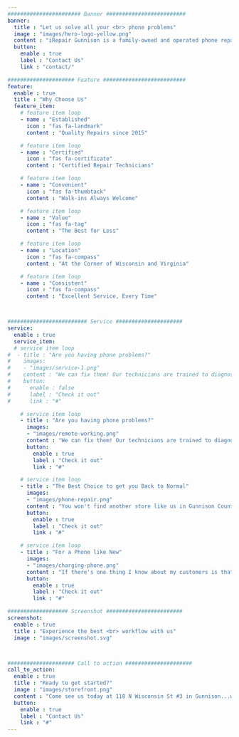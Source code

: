 ```yaml
---
####################### Banner #########################
banner:
  title : "Let us solve all your <br> phone problems"
  image : "images/hero-logo-yellow.png"
  content : "iRepair Gunnison is a family-owned and operated phone repair business. We buy, sell, and repair phones of all sorts!"
  button:
    enable : true
    label : "Contact Us"
    link : "contact/"

##################### Feature ##########################
feature:
  enable : true
  title : "Why Choose Us"
  feature_item:
    # feature item loop
    - name : "Established"
      icon : "fas fa-landmark"
      content : "Quality Repairs since 2015"

    # feature item loop
    - name : "Certified"
      icon : "fas fa-certificate"
      content : "Certified Repair Technicians"

    # feature item loop
    - name : "Convenient"
      icon : "fas fa-thumbtack"
      content : "Walk-ins Always Welcome"

    # feature item loop
    - name : "Value"
      icon : "fas fa-tag"
      content : "The Best for Less"

    # feature item loop
    - name : "Location"
      icon : "fas fa-compass"
      content : "At the Corner of Wisconsin and Virginia"

    # feature item loop
    - name : "Consistent"
      icon : "fas fa-compass"
      content : "Excellent Service, Every Time"



######################### Service #####################
service:
  enable : true
  service_item:
  # service item loop
#  - title : "Are you having phone problems?"
#    images:
#    - "images/service-1.png"
#    content : "We can fix them! Our technicians are trained to diagnose and repair any problem your phone might have. Whether it’s a cracked screen, water damage, or just general wear and tear, we can help. We also buy used phones for cash so if you don’t want to wait for repairs, we will give you money right away. It doesn’t get much easier than that!"
#    button:
#      enable : false
#      label : "Check it out"
#      link : "#"

    # service item loop
    - title : "Are you having phone problems?"
      images:
      - "images/remote-working.png"
      content : "We can fix them! Our technicians are trained to diagnose and repair any problem your phone might have. Whether it’s a cracked screen, water damage, or just general wear and tear, we can help. We also buy used phones for cash so if you don’t want to wait for repairs, we will give you money right away. It doesn’t get much easier than that! "
      button:
        enable : true
        label : "Check it out"
        link : "#"

    # service item loop
    - title : "The Best Choice to get you Back to Normal"
      images:
      - "images/phone-repair.png"
      content : "You won't find another store like us in Gunnison County - our family-owned business is the best place to go when you need anything related to mobile devices repaired or replaced. With over 10 years of experience in the industry, our team has seen and fixed it all! So stop by today for fast service at an affordable price."
      button:
        enable : true
        label : "Check it out"
        link : "#"

    # service item loop
    - title : "For a Phone like New"
      images:
      - "images/charging-phone.png"
      content : "If there's one thing I know about my customers is that they hate wasting time on their cellphones not working properly - which is why we do everything possible to make sure your device gets back up and running as soon as possible with no hassle on your part whatsoever. That's what makes iRepair Gunnison different from everyone else out there - we care about getting things done quickly while still maintaining high quality workmanship every step of the way!"
      button:
        enable : true
        label : "Check it out"
        link : "#"

################### Screenshot ########################
screenshot:
  enable : true
  title : "Experience the best <br> workflow with us"
  image : "images/screenshot.svg"



##################### Call to action #####################
call_to_action:
  enable : true
  title : "Ready to get started?"
  image : "images/storefront.png"
  content : "Come see us today at 118 N Wisconsin St #3 in Gunnison...we'll be ready to get you back on track"
  button:
    enable : true
    label : "Contact Us"
    link : "#"
---
```

